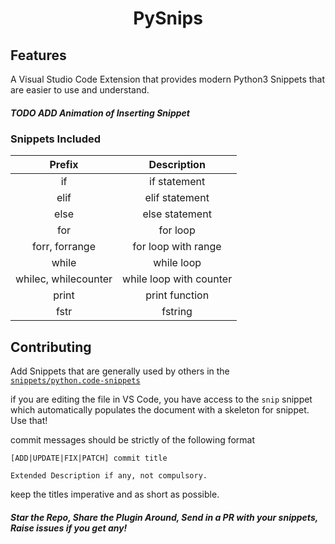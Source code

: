 <center><h1>PySnips</h1></center>

## Features

A Visual Studio Code Extension that provides modern Python3 Snippets that are easier to use and understand.

##### TODO ADD Animation of Inserting Snippet

### Snippets Included

<center>

|        Prefix        |       Description       |
| :------------------: | :---------------------: |
|          if          |      if statement       |
|         elif         |     elif statement      |
|         else         |     else statement      |
|         for          |        for loop         |
|    forr, forrange    |   for loop with range   |
|        while         |       while loop        |
| whilec, whilecounter | while loop with counter |
|        print         |     print function      |
|         fstr         |         fstring         |

</center>

## Contributing

Add Snippets that are generally used by others in the [`snippets/python.code-snippets`](/snippets/python.code-snippets)

if you are editing the file in VS Code, you have access to the `snip` snippet which automatically populates the document with a skeleton for snippet. Use that!

commit messages should be strictly of the following format

```
[ADD|UPDATE|FIX|PATCH] commit title

Extended Description if any, not compulsory.
```

keep the titles imperative and as short as possible.

##### Star the Repo, Share the Plugin Around, Send in a PR with your snippets, Raise issues if you get any!
